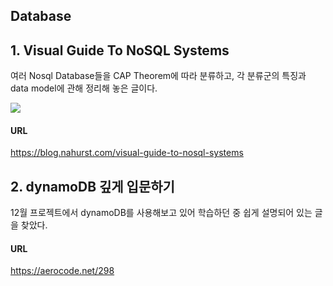 Database
-

## 1. Visual Guide To NoSQL Systems
여러 Nosql Database들을 CAP Theorem에 따라 분류하고, 각 분류군의 특징과 data model에 관해 정리해 놓은 글이다.

<img src=https://github.com/BaekGeunYoung/archiving/blob/master/images/nosql_visual.png />

#### URL
https://blog.nahurst.com/visual-guide-to-nosql-systems

## 2. dynamoDB 깊게 입문하기
12월 프로젝트에서 dynamoDB를 사용해보고 있어 학습하던 중 쉽게 설명되어 있는 글을 찾았다.

#### URL
https://aerocode.net/298
